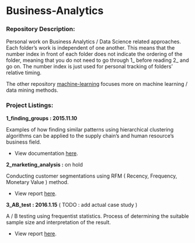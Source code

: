 # Business-Analytics

### Repository Description:

Personal work on Business Analytics / Data Science related approaches. Each folder’s work is independent of one another. This means that the number index in front of each folder does not indicate the ordering of the folder, meaning that you do not need to go through 1_ before reading 2_ and go on. The number index is just used for personal tracking of folders’ relative timing.

The other repository [machine-learning](https://github.com/ethen8181/machine-learning) focuses more on machine learning / data mining methods.

### Project Listings:

**1_finding_groups : 2015.11.10** 

Examples of how finding similar patterns using hierarchical clustering algorithms can be applied to the supply chain’s and human resource’s business field.

- View documentation [here](http://ethen8181.github.io/Business-Analytics/1_finding_groups/finding_groups.html).

**2_marketing_analysis :**  on hold

Conducting customer segmentations using RFM ( Recency, Frequency, Monetary Value ) method.

- View report [here](http://ethen8181.github.io/Business-Analytics/2_marketing_analysis/marketing_analysis.html).

**3_AB_test : 2016.1.15** ( TODO : add actual case study )

A / B testing using frequentist statistics. Process of determining the suitable sample size and interpretation of the result.

- View report [here](http://ethen8181.github.io/Business-Analytics/3_AB_test/AB_test.html).



